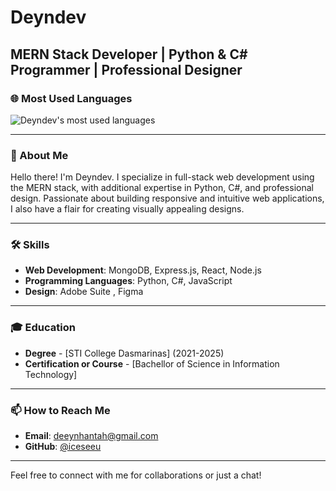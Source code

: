 # Deyndev

## MERN Stack Developer | Python & C# Programmer | Professional Designer

### 🌐 Most Used Languages
![Deyndev's most used languages](https://github-readme-stats.vercel.app/api/top-langs/?username=deyndev&layout=compact&theme=vue)


---

### 👋 About Me
Hello there! I'm Deyndev. I specialize in full-stack web development using the MERN stack, with additional expertise in Python, C#, and professional design. Passionate about building responsive and intuitive web applications, I also have a flair for creating visually appealing designs.

---

### 🛠️ Skills
- **Web Development**: MongoDB, Express.js, React, Node.js
- **Programming Languages**: Python, C#, JavaScript
- **Design**: Adobe Suite , Figma

---

### 🎓 Education
- **Degree** - [STI College Dasmarinas] (2021-2025)
- **Certification or Course** - [Bachellor of Science in Information Technology]

---

### 📫 How to Reach Me
- **Email**: deeynhantah@gmail.com
- **GitHub**: [@iceseeu](https://github.com/deyndev/)

---

Feel free to connect with me for collaborations or just a chat!

